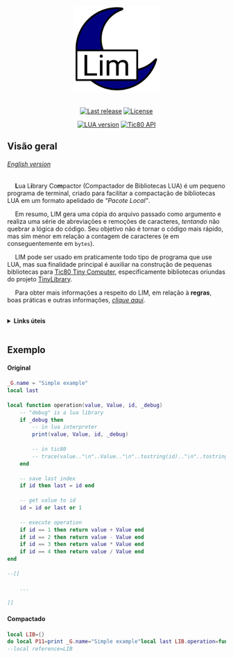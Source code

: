 <div align="center">
    <img src="https://github.com/duckafire/LIM/blob/main/lim-icon.png" width="200"/>
</div>

<br>

<div align="center">
    <p>
   		<a href=""><img alt="Last release" src="https://img.shields.io/badge/Last%20release-v0.1.0-%2325a319"/></a>
    	<a href=""><img alt="License" src="https://img.shields.io/badge/License-MIT-%23a61f82"/></a>
    </p>
    <p>
    	<a href=""><img alt="LUA version" src="https://img.shields.io/badge/LUA%20version-5.4-%236d1993"/></a>
    	<a href=""><img alt="Tic80 API" src="https://img.shields.io/badge/Tic80%20API-1.0.2164-blue"/></a>
	</p>
</div>

## Visão geral
###### [English version](https://github.com/duckafire/LIM/blob/main/README.md)
&emsp; **L**ua L**i**brary Co**m**pactor (Compactador de Bibliotecas LUA) é um pequeno programa de terminal, criado para facilitar a compactação de bibliotecas LUA em um formato apelidado de *"Pacote Local"*. <br>

&emsp; Em resumo, LIM gera uma cópia do arquivo passado como argumento e realiza uma série de abreviações e remoções de caracteres, *tentando* não quebrar a lógica do código. Seu objetivo não é tornar o código mais rápido, mas sim menor em relação a contagem de caracteres (e em conseguentemente em `bytes`). <br>

&emsp; LIM pode ser usado em praticamente todo tipo de programa que use LUA, mas sua finalidade principal é auxiliar na construção de pequenas bibliotecas para [Tic80 Tiny Computer](https://tic80.com "Site oficial"), especificamente bibliotecas oriundas do projeto [TinyLibrary](https;//github.com/duckafire/TinyLibrary "Repositório"). <br>

&emsp; Para obter mais informações a respeito do LIM, em relação à **regras**, boas práticas e outras informações, [*clique aqui*](https://github.com/duckafire/LIM/tree/main/info/pt-br/README-info.ptbr.md "Documentação oficial do LIM"). <br> <br>

<details><summary><b>Links úteis</b></summary>
	<ul>
		<details><summary>LUA</summary>
			<ul>
				<p><a href="https://lua.org"><li> Site</li></a></p>
				<p><a href="https://github.com/lua/lua"><li>GitHub</li></a></p>
			</ul>
		</details>
		<details><summary>Tic80</summary>
			<ul>
				<p><a href="https://github.com/nesbox/tic-80/wiki/api)"><li>API</li></a></p>
				<p><a href="https://tic80.com"><li>Site</li></a></p>
				<p><a href="https://github.com/nesbox/TIC-80"><li>GitHub</li></a></p>
			</ul>
		</details>
	</ul>
</details>

<br>

## Exemplo

#### Original

``` lua
_G.name = "Simple example"
local last

local function operation(value, Value, id, _debug)
    -- "debug" is a lua library
    if _debug then
        -- in lua interpreter
        print(value, Value, id, _debug)

        -- in tic80
        -- trace(value.."\n"..Value.."\n"..tostring(id).."\n"..tostring(debug), 4)
    end
  
    -- save last index
    if id then last = id end
  
    -- get value to id
    id = id or last or 1
  
    -- execute operation
    if id == 1 then return value + Value end
    if id == 2 then return value - Value end
    if id == 3 then return value * Value end
    if id == 4 then return value / Value end
end

--[[

    ...

]]
```

#### Compactado

``` lua
local LIB={}
do local P11=print _G.name="Simple example"local last LIB.operation=function(v,V,i,_)if _ then P11(v,V,i,_)end if i then last=i end i=i or last or 1 if i==1 then return v+V end if i==2 then return v-V end if i==3 then return v*V end if i==4 then return v/V end end end
--local reference=LIB
```

<br>

